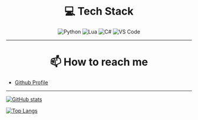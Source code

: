 <h1 align="center">💻 Tech Stack</h1>
<div align="center">
  <img src="https://img.shields.io/badge/Python-3776AB?style=for-the-badge&logo=python&logoColor=white" alt="Python">
  <img src="https://img.shields.io/badge/Lua-2C2D72?style=for-the-badge&logo=lua&logoColor=white" alt="Lua">
  <img src="https://img.shields.io/badge/C%23-239120?style=for-the-badge&logo=c-sharp&logoColor=white" alt="С#">
  <img src="https://img.shields.io/badge/VS%20Code-0078D4?style=for-the-badge&logo=visualstudiocode&logoColor=white" alt="VS Code">
</div>

---

<h1 align="center">📫 How to reach me</h1>

- [Github Profile](https://github.com/Revavi)

---
  
[![GitHub stats](https://github-readme-stats.vercel.app/api?username=Revavi&show_icons=true)](https://github.com/Revavi)

[![Top Langs](https://github-readme-stats.vercel.app/api/top-langs/?username=Revavi)](https://github.com/Revavi)
